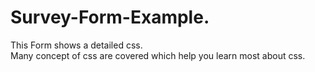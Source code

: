 # Survey-Form-Example.<br/>
This Form shows a detailed css.<br/>
Many concept of css are covered which help you learn most about css.
